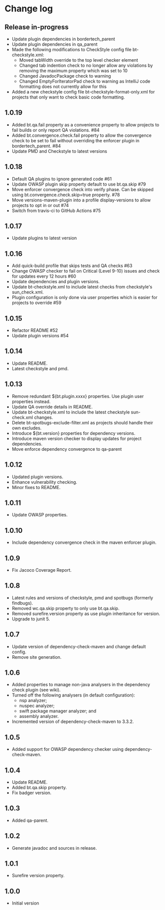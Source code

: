 # Change log

## Release in-progress
* Update plugin dependencies in bordertech_parent
* Update plugin dependencies in qa_parent
* Made the following modifications to CheckStyle config file bt-checkstyle.xml:
  * Moved tabWidth override to the top level checker element
  * Changed tab indention check to no longer allow any violations by removing the maximum property which was set to 10
  * Changed JavadocPackage check to warning
  * Changed EmptyForIteratorPad check to warning as IntelliJ code formatting does not currently allow for this
* Added a new checkstyle config file bt-checkstyle-format-only.xml for projects that only want to check basic code formatting.

## 1.0.19
* Added bt.qa.fail property as a convenience property to allow projects to fail builds or only report QA violations. #84
* Added bt.convergence.check.fail property to allow the convergence check to be set to fail without overriding the enforcer plugin in bordertech_parent. #84
* Update PMD and Checkstyle to latest versions

## 1.0.18
* Default QA plugins to ignore generated code #61
* Update OWASP plugin skip property default to use bt.qa.skip #79
* Move enforcer convergence check into verify phase. Can be skipped using bt.convergence.check.skip=true property. #78
* Move versions-maven-plugin into a profile display-versions to allow projects to opt in or out #74
* Switch from travis-ci to GitHub Actions #75

## 1.0.17
* Update plugins to latest version

## 1.0.16
* Add quick-build profile that skips tests and QA checks #63
* Change OWASP checker to fail on Critical (Level 9-10) issues and check for updates every 12 hours #60
* Update dependencies and plugin versions.
* Update bt-checkstyle.xml to include latest checks from checkstyle's sun_check.xml.
* Plugin configuration is only done via user properties which is easier for projects to override #59

## 1.0.15
* Refactor README #52
* Update plugin versions #54

## 1.0.14
* Update README.
* Latest checkstyle and pmd.

## 1.0.13
* Remove redundant ${bt.plugin.xxxx} properties. Use plugin user properties instead.
* Update QA override details in README.
* Update bt-checkstyle.xml to include the latest checkstyle sun-check.xml changes.
* Delete bt-spotbugs-exclude-filter.xml as projects should handle their own excludes.
* Introduce ${bt.version} properties for dependency versions.
* Introduce maven version checker to display updates for project dependencies.
* Move enforce dependency convergence to qa-parent

## 1.0.12
* Updated plugin versions.
* Enhance vulnerability checking.
* Minor fixes to README.

## 1.0.11
* Update OWASP properties.

## 1.0.10
* Include dependency convergence check in the maven enforcer plugin.

## 1.0.9
* Fix Jacoco Coverage Report.

## 1.0.8
* Latest rules and versions of checkstyle, pmd and spotbugs (formerly findbugs).
* Removed wc.qa.skip property to only use bt.qa.skip.
* Removed surefire.version property as use plugin inheritance for version.
* Upgrade to junit 5.

## 1.0.7
* Update version of dependency-check-maven and change default config.
* Remove site generation.

## 1.0.6
* Added properties to manage non-java analysers in the dependency check plugin (see wiki).
* Turned off the following analysers (in default configuration):
  * nsp analyzer;
  * nuspec analyzer;
  * swift package manager analyzer; and
  * assembly analyzer.
* Incremented version of dependency-check-maven to 3.3.2.

## 1.0.5
* Added support for OWASP dependency checker using dependency-check-maven.

## 1.0.4
* Update README.
* Added bt.qa.skip property.
* Fix badger version.

## 1.0.3
* Added qa-parent.

## 1.0.2
* Generate javadoc and sources in release.

## 1.0.1
* Surefire version property.

## 1.0.0
* Initial version
